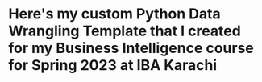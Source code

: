 # Here's my custom **Python Data Wrangling Template** that I created for my Business Intelligence course for Spring 2023 at IBA Karachi
